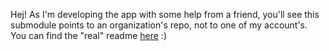 Hej!
As I'm developing the app with some help from a friend, you'll see this submodule points to an organization's repo, not to one of my account's.
You can find the "real" readme [here](https://github.com/Disorganizzazione/SpesApp/blob/master/README.md) :)
